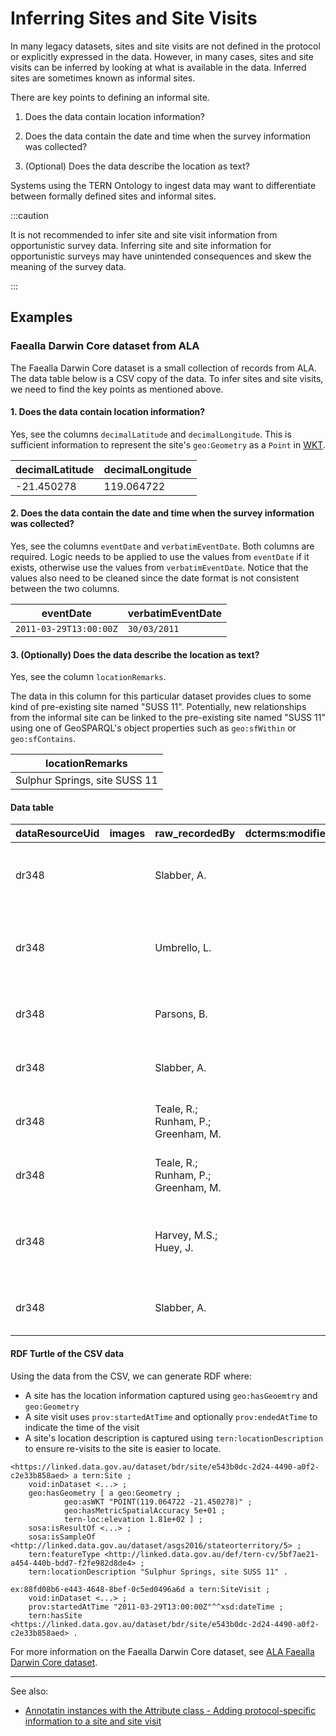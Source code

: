 # Inferring Sites and Site Visits

In many legacy datasets, sites and site visits are not defined in the protocol or explicitly expressed in the data. However, in many cases, sites and site visits can be inferred by looking at what is available in the data. Inferred sites are sometimes known as informal sites.

There are key points to defining an informal site.

1. Does the data contain location information?

2. Does the data contain the date and time when the survey information was collected?

3. (Optional) Does the data describe the location as text?

Systems using the TERN Ontology to ingest data may want to differentiate between formally defined sites and informal sites.

:::caution

It is not recommended to infer site and site visit information from opportunistic survey data. Inferring site and site information for opportunistic surveys may have unintended consequences and skew the meaning of the survey data.

:::

## Examples

### Faealla Darwin Core dataset from ALA

The Faealla Darwin Core dataset is a small collection of records from ALA. The data table below is a CSV copy of the data. To infer sites and site visits, we need to find the key points as mentioned above.

#### 1. Does the data contain location information?

Yes, see the columns `decimalLatitude` and `decimalLongitude`. This is sufficient information to represent the site's `geo:Geometry` as a `Point` in [WKT](https://en.wikipedia.org/wiki/Well-known_text_representation_of_geometry).

| decimalLatitude | decimalLongitude |
| --------------- | ---------------- |
| -21.450278      | 119.064722       |

#### 2. Does the data contain the date and time when the survey information was collected?

Yes, see the columns `eventDate` and `verbatimEventDate`. Both columns are required. Logic needs to be applied to use the values from `eventDate` if it exists, otherwise use the values from `verbatimEventDate`. Notice that the values also need to be cleaned since the date format is not consistent between the two columns.

| eventDate              | verbatimEventDate |
| ---------------------- | ----------------- |
| `2011-03-29T13:00:00Z` | `30/03/2011`      |

#### 3. (Optionally) Does the data describe the location as text?

Yes, see the column `locationRemarks`.

The data in this column for this particular dataset provides clues to some kind of pre-existing site named "SUSS 11". Potentially, new relationships from the informal site can be linked to the pre-existing site named "SUSS 11" using one of GeoSPARQL's object properties such as `geo:sfWithin` or `geo:sfContains`.

| locationRemarks               |
| ----------------------------- |
| Sulphur Springs, site SUSS 11 |

#### Data table

| dataResourceUid | images | raw_recordedBy                      | dcterms:modified | dcterms:language | dcterms:license | rightsHolder | dcterms:accessRights | dcterms:bibliographicCitation | references | institutionID | collectionID | datasetID | institutionCode | collectionCode | datasetName | ownerInstitutionCode | basisOfRecord      | informationWithheld | dataGeneralizations | dynamicProperties         | occurrenceID                          | catalogNumber | recordNumber | recordedBy   | individualCount | organismQuantity | organismQuantityType | sex    | lifeStage | reproductiveCondition | behavior | establishmentMeans | occurrenceStatus | preparations                                | disposition | associatedMedia | associatedReferences | associatedSequences | associatedTaxa | otherCatalogNumbers | occurrenceRemarks | organismID | organismName | associatedOccurrences                                                          | previousIdentifications | materialSampleID | eventID | parentEventID | fieldNumber | eventDate            | eventTime | year | month | day | verbatimEventDate | habitat       | samplingProtocol   | samplingEffort | sampleSizeValue | sampleSizeUnit | fieldNotes | eventRemarks | locationID | higherGeography | continent | waterBody | islandGroup | island | country   | countryCode | stateProvince     | county | municipality | locality | locality | verbatimLocality | minimumElevationInMeters | maximumElevationInMeters | verbatimElevation | verbatimElevation | minimumDepthInMeters | maximumDepthInMeters | verbatimDepth | verbatimDepth | locationAccordingTo | locationRemarks                                                             | decimalLatitude | decimalLongitude | geodeticDatum | coordinateUncertaintyInMeters | coordinatePrecision | verbatimCoordinates | verbatimLatitude | verbatimLatitude | verbatimLongitude | verbatimLongitude | verbatimCoordinateSystem | verbatimCoordinateSystem | verbatimSRS | footprintSRS | georeferencedBy | georeferencedDate | georeferenceProtocol | georeferenceSources | georeferenceVerificationStatus | georeferenceRemarks | identificationID | identificationQualifier | typeStatus | identifiedBy | dateIdentified | identificationReferences | identificationVerificationStatus | identificationRemarks | taxonID | scientificNameID | acceptedNameUsageID | taxonConceptID                                                              | scientificName                   | acceptedNameUsage | parentNameUsage | originalNameUsage | nameAccordingTo | namePublishedIn | higherClassification | kingdom  | phylum     | class     | order            | family     | genus   | subgenus | specificEpithet | infraspecificEpithet | taxonRank | verbatimTaxonRank | scientificNameAuthorship                     | vernacularName | nomenclaturalCode | taxonomicStatus | nomenclaturalStatus | taxonRemarks | verbatimBasisOfRecord | measurementDeterminedDate | videos | species           | measurementRemarks | measurementValue | relationshipRemarks | identifierRole | relationshipOfResource | measurementMethod | provenance        | sounds | recordID                             | rights | source | verbatimScientificName | verbatimContinent | measurementID | measurementType | measurementUnit | measurementDeterminedBy | measurementAccuracy | relatedResourceID | images | dcterms:type |
| --------------- | ------ | ----------------------------------- | ---------------- | ---------------- | --------------- | ------------ | -------------------- | ----------------------------- | ---------- | ------------- | ------------ | --------- | --------------- | -------------- | ----------- | -------------------- | ------------------ | ------------------- | ------------------- | ------------------------- | ------------------------------------- | ------------- | ------------ | ------------ | --------------- | ---------------- | -------------------- | ------ | --------- | --------------------- | -------- | ------------------ | ---------------- | ------------------------------------------- | ----------- | --------------- | -------------------- | ------------------- | -------------- | ------------------- | ----------------- | ---------- | ------------ | ------------------------------------------------------------------------------ | ----------------------- | ---------------- | ------- | ------------- | ----------- | -------------------- | --------- | ---- | ----- | --- | ----------------- | ------------- | ------------------ | -------------- | --------------- | -------------- | ---------- | ------------ | ---------- | --------------- | --------- | --------- | ----------- | ------ | --------- | ----------- | ----------------- | ------ | ------------ | -------- | -------- | ---------------- | ------------------------ | ------------------------ | ----------------- | ----------------- | -------------------- | -------------------- | ------------- | ------------- | ------------------- | --------------------------------------------------------------------------- | --------------- | ---------------- | ------------- | ----------------------------- | ------------------- | ------------------- | ---------------- | ---------------- | ----------------- | ----------------- | ------------------------ | ------------------------ | ----------- | ------------ | --------------- | ----------------- | -------------------- | ------------------- | ------------------------------ | ------------------- | ---------------- | ----------------------- | ---------- | ------------ | -------------- | ------------------------ | -------------------------------- | --------------------- | ------- | ---------------- | ------------------- | --------------------------------------------------------------------------- | -------------------------------- | ----------------- | --------------- | ----------------- | --------------- | --------------- | -------------------- | -------- | ---------- | --------- | ---------------- | ---------- | ------- | -------- | --------------- | -------------------- | --------- | ----------------- | -------------------------------------------- | -------------- | ----------------- | --------------- | ------------------- | ------------ | --------------------- | ------------------------- | ------ | ----------------- | ------------------ | ---------------- | ------------------- | -------------- | ---------------------- | ----------------- | ----------------- | ------ | ------------------------------------ | ------ | ------ | ---------------------- | ----------------- | ------------- | --------------- | --------------- | ----------------------- | ------------------- | ----------------- | ------ | ------------ |
| dr348           |        | Slabber, A.                         |                  |                  | CC-BY           |              |                      |                               |            |               |              |           | WAM             | ARACH          |             |                      | PRESERVED_SPECIMEN |                     |                     | {"type":"PhysicalObject"} | urn:lsid:taxonomy.org.au:ARACH:113773 | 113773        |              | Slabber, A.  | 1               |                  |                      |        | Juvenile  |                       |          |                    | PRESENT          | wet (in ethanol or some other preservative) |             |                 |                      |                     |                |                     |                   |            |              | 7a0ab49a-cc02-45dd-aaf5-e13133248f5b&#124;f55a731b-57c3-44a3-8a15-aada8fd52377 |                         |                  |         |               | 4-135       | 2011-03-29T13:00:00Z |           | 2011 | 3     | 30  | 30/03/2011        | gully         | wet pitfall trap   |                |                 |                |            |              |            |                 |           |           |             |        | Australia | AU          | Western Australia |        |              |          |          |                  |                          |                          |                   |                   |                      |                      |               |               |                     | ca. 50 km SE. of Wodgina Mine Site                                          | -21.450278      | 119.064722       | EPSG:4326     | 50.0                          |                     |                     | -21.450278       | 21°27‘01.2"S     | 119.064722        | 119°03‘53.8"E     |                          |                          |             |              |                 |                   |                      |                     |                                |                     |                  |                         |            | Harvey, M.S. | 2015           |                          |                                  |                       |         |                  |                     | urn:lsid:biodiversity.org.au:afd.taxon:263dc3d1-6541-4f01-bd8c-31a9760b723c | Feaella (Tetrafeaella) tealei    |                   |                 |                   |                 |                 |                      | Animalia | Arthropoda | Arachnida | Pseudoscorpiones | Feaellidae | Feaella |          | tealei          |                      | species   |                   | Harvey, Abrams, Beavis, Hillyer & Huey, 2016 |                |                   |                 |                     |              | PreservedSpecimen     |                           |        | Feaella tealei    |                    |                  |                     |                |                        |                   | Published dataset |        | 5cca0d4e-9138-4aae-91c6-f968e2b7d49d |        |        |                        |                   |               |                 |                 |                         |                     |                   |        |              |
| dr348           |        | Umbrello, L.                        |                  |                  | CC-BY           |              |                      |                               |            |               |              |           | WAM             | ARACH          |             |                      | PRESERVED_SPECIMEN |                     |                     | {"type":"PhysicalObject"} | urn:lsid:taxonomy.org.au:ARACH:135732 | 135732        |              | Umbrello, L. | 1               |                  |                      |        | Juvenile  |                       |          |                    | PRESENT          | wet (in ethanol or some other preservative) |             |                 |                      |                     |                |                     |                   |            |              |                                                                                |                         |                  |         |               |             | 2015-03-22T13:00:00Z |           | 2015 | 3     | 23  |                   | under rock    |                    |                |                 |                |            |              |            |                 |           |           |             |        | Australia | AU          | Western Australia |        |              |          |          |                  |                          |                          | 181 m             | 181 m             |                      |                      |               |               |                     | Millstream-Chichester National Park, George River, 2.2 km SE. of Mt Montagu | -21.393889      | 117.329444       | EPSG:4326     | 50.0                          |                     |                     | -21.393889       | 21°23‘38"S       | 117.329444        | 117°19‘46"E       |                          |                          |             |              |                 |                   |                      |                     |                                |                     |                  |                         | HOLOTYPE   | Harvey, M.S. | 2015           |                          |                                  |                       |         |                  |                     | urn:lsid:biodiversity.org.au:afd.taxon:8d2bffe6-d564-4114-9453-525fa1f0ff8b | Feaella (Tetrafeaella) linetteae |                   |                 |                   |                 |                 |                      | Animalia | Arthropoda | Arachnida | Pseudoscorpiones | Feaellidae | Feaella |          | linetteae       |                      | species   |                   | Harvey, Abrams, Beavis, Hillyer & Huey, 2016 |                |                   |                 |                     |              | PreservedSpecimen     |                           |        | Feaella linetteae |                    |                  |                     |                |                        |                   | Published dataset |        | dffa8107-f9d8-49c2-abca-c0a59d173d9b |        |        |                        |                   |               |                 |                 |                         |                     |                   |        |              |
| dr348           |        | Parsons, B.                         |                  |                  | CC-BY           |              |                      |                               |            |               |              |           | WAM             | ARACH          |             |                      | PRESERVED_SPECIMEN |                     |                     | {"type":"PhysicalObject"} | urn:lsid:taxonomy.org.au:ARACH:133719 | 133719        |              | Parsons, B.  | 1               |                  |                      | FEMALE | Adult     |                       |          |                    | PRESENT          | wet (in ethanol or some other preservative) |             |                 |                      |                     |                |                     |                   |            |              |                                                                                |                         |                  |         |               |             | 2014-02-23T13:00:00Z |           | 2014 | 2     | 24  |                   | Drainage Line | Targeted Searching |                |                 |                |            |              |            |                 |           |           |             |        | Australia | AU          | Western Australia |        |              |          |          |                  |                          |                          |                   |                   |                      |                      |               |               |                     | Corunna Downs Station, ca. 160 km SE. of Port Hedland                       | -21.388611      | 119.618333       | EPSG:4326     | 50.0                          |                     |                     | -21.388611       | 21°23‘19.40"S    | 119.618333        | 119°37‘06.50"E    |                          |                          |             |              |                 |                   |                      |                     |                                |                     |                  |                         |            | Harvey, M.S. | 2015           |                          |                                  |                       |         |                  |                     | urn:lsid:biodiversity.org.au:afd.taxon:263dc3d1-6541-4f01-bd8c-31a9760b723c | Feaella (Tetrafeaella) tealei    |                   |                 |                   |                 |                 |                      | Animalia | Arthropoda | Arachnida | Pseudoscorpiones | Feaellidae | Feaella |          | tealei          |                      | species   |                   | Harvey, Abrams, Beavis, Hillyer & Huey, 2016 |                |                   |                 |                     |              | PreservedSpecimen     |                           |        | Feaella tealei    |                    |                  |                     |                |                        |                   | Published dataset |        | eae72b4f-b47c-4994-b7fe-f31cf0e0d2b5 |        |        |                        |                   |               |                 |                 |                         |                     |                   |        |              |
| dr348           |        | Slabber, A.                         |                  |                  | CC-BY           |              |                      |                               |            |               |              |           | WAM             | ARACH          |             |                      | PRESERVED_SPECIMEN |                     |                     | {"type":"PhysicalObject"} | urn:lsid:taxonomy.org.au:ARACH:113774 | 113774        |              | Slabber, A.  | 1               |                  |                      | MALE   | Adult     |                       |          |                    | PRESENT          | wet (in ethanol or some other preservative) |             |                 |                      |                     |                |                     |                   |            |              | 5cca0d4e-9138-4aae-91c6-f968e2b7d49d                                           |                         |                  |         |               | 4-157       | 2011-03-29T13:00:00Z |           | 2011 | 3     | 30  | 30/03/2011        | gully         | tullgren           |                |                 |                |            |              |            |                 |           |           |             |        | Australia | AU          | Western Australia |        |              |          |          |                  |                          |                          |                   |                   |                      |                      |               |               |                     | ca. 50 km SE. of Wodgina Mine Site                                          | -21.450278      | 119.064722       | EPSG:4326     | 50.0                          |                     |                     | -21.450278       | 21°27‘01.2"S     | 119.064722        | 119°03‘53.8"E     |                          |                          |             |              |                 |                   |                      |                     |                                |                     |                  |                         |            | Harvey, M.S. | 2015           |                          |                                  |                       |         |                  |                     | urn:lsid:biodiversity.org.au:afd.taxon:263dc3d1-6541-4f01-bd8c-31a9760b723c | Feaella (Tetrafeaella) tealei    |                   |                 |                   |                 |                 |                      | Animalia | Arthropoda | Arachnida | Pseudoscorpiones | Feaellidae | Feaella |          | tealei          |                      | species   |                   | Harvey, Abrams, Beavis, Hillyer & Huey, 2016 |                |                   |                 |                     |              | PreservedSpecimen     |                           |        | Feaella tealei    |                    |                  |                     |                |                        |                   | Published dataset |        | 7a0ab49a-cc02-45dd-aaf5-e13133248f5b |        |        |                        |                   |               |                 |                 |                         |                     |                   |        |              |
| dr348           |        | Teale, R.; Runham, P.; Greenham, M. |                  |                  | CC-BY           |              |                      |                               |            |               |              |           | WAM             | ARACH          |             |                      | PRESERVED_SPECIMEN |                     |                     | {"type":"PhysicalObject"} | urn:lsid:taxonomy.org.au:ARACH:63963  | 63963         |              | Teale, R.    | 1               |                  |                      | MALE   | Adult     |                       |          |                    | PRESENT          | wet (in ethanol or some other preservative) |             |                 |                      |                     |                |                     |                   |            |              |                                                                                |                         |                  |         |               |             |                      |           |      |       |     | 04/09/2006        | under rocks   |                    |                |                 |                |            |              |            |                 |           |           |             |        | Australia | AU          | Western Australia |        |              |          |          |                  |                          |                          |                   |                   |                      |                      |               |               |                     | Sulphur Springs, site SUSS 11                                               | -21.138056      | 119.196944       | EPSG:4326     | 50.0                          |                     |                     | -21.138056       | 21°08‘17"S       | 119.196944        | 119°11‘49"E       |                          |                          |             |              |                 |                   |                      |                     |                                |                     |                  |                         | HOLOTYPE   | Harvey, M.S. | 2015           |                          |                                  |                       |         |                  |                     | urn:lsid:biodiversity.org.au:afd.taxon:263dc3d1-6541-4f01-bd8c-31a9760b723c | Feaella (Tetrafeaella) tealei    |                   |                 |                   |                 |                 |                      | Animalia | Arthropoda | Arachnida | Pseudoscorpiones | Feaellidae | Feaella |          | tealei          |                      | species   |                   | Harvey, Abrams, Beavis, Hillyer & Huey, 2016 |                |                   |                 |                     |              | PreservedSpecimen     |                           |        | Feaella tealei    |                    |                  |                     |                |                        |                   | Published dataset |        | c2f29bef-8d87-4e9c-a3fc-d3dea8dc53f9 |        |        |                        |                   |               |                 |                 |                         |                     |                   |        |              |
| dr348           |        | Teale, R.; Runham, P.; Greenham, M. |                  |                  | CC-BY           |              |                      |                               |            |               |              |           | WAM             | ARACH          |             |                      | PRESERVED_SPECIMEN |                     |                     | {"type":"PhysicalObject"} | urn:lsid:taxonomy.org.au:ARACH:78157  | 78157         |              | Teale, R.    | 1               |                  |                      | FEMALE | Adult     |                       |          |                    | PRESENT          | wet (in ethanol or some other preservative) |             |                 |                      |                     |                |                     |                   |            |              |                                                                                |                         |                  |         |               |             |                      |           |      |       |     | 04/09/2006        | under rocks   |                    |                |                 |                |            |              |            |                 |           |           |             |        | Australia | AU          | Western Australia |        |              |          |          |                  |                          |                          |                   |                   |                      |                      |               |               |                     | Sulphur Springs, site SUSS 11                                               | -21.138056      | 119.196944       | EPSG:4326     | 50.0                          |                     |                     | -21.138056       | 21°08‘17"S       | 119.196944        | 119°11‘49"E       |                          |                          |             |              |                 |                   |                      |                     |                                |                     |                  |                         | PARATYPE   | Harvey, M.S. | 2015           |                          |                                  |                       |         |                  |                     | urn:lsid:biodiversity.org.au:afd.taxon:263dc3d1-6541-4f01-bd8c-31a9760b723c | Feaella (Tetrafeaella) tealei    |                   |                 |                   |                 |                 |                      | Animalia | Arthropoda | Arachnida | Pseudoscorpiones | Feaellidae | Feaella |          | tealei          |                      | species   |                   | Harvey, Abrams, Beavis, Hillyer & Huey, 2016 |                |                   |                 |                     |              | PreservedSpecimen     |                           |        | Feaella tealei    |                    |                  |                     |                |                        |                   | Published dataset |        | 97d94bf2-ca97-447d-ad98-1b83ec0067cf |        |        |                        |                   |               |                 |                 |                         |                     |                   |        |              |
| dr348           |        | Harvey, M.S.; Huey, J.              |                  |                  | CC-BY           |              |                      |                               |            |               |              |           | WAM             | ARACH          |             |                      | PRESERVED_SPECIMEN |                     |                     | {"type":"PhysicalObject"} | urn:lsid:taxonomy.org.au:ARACH:135841 | 135841        |              | Huey, J.     | 1               |                  |                      | MALE   | Adult     |                       |          |                    | PRESENT          | wet (in ethanol or some other preservative) |             |                 |                      |                     |                |                     |                   |            |              |                                                                                |                         |                  |         |               |             | 2015-03-25T13:00:00Z |           | 2015 | 3     | 26  |                   | under rock    |                    |                |                 |                |            |              |            |                 |           |           |             |        | Australia | AU          | Western Australia |        |              |          |          |                  |                          |                          | 181 m             | 181 m             |                      |                      |               |               |                     | Millstream-Chichester National Park, George River, 2.2 km SE. of Mt Montagu | -21.393889      | 117.329444       | EPSG:4326     | 50.0                          |                     |                     | -21.393889       | 21°23‘38"S       | 117.329444        | 117°19‘46"E       |                          |                          |             |              |                 |                   |                      |                     |                                |                     |                  |                         | PARATYPE   | Harvey, M.S. | 2015           |                          |                                  |                       |         |                  |                     | urn:lsid:biodiversity.org.au:afd.taxon:8d2bffe6-d564-4114-9453-525fa1f0ff8b | Feaella (Tetrafeaella) linetteae |                   |                 |                   |                 |                 |                      | Animalia | Arthropoda | Arachnida | Pseudoscorpiones | Feaellidae | Feaella |          | linetteae       |                      | species   |                   | Harvey, Abrams, Beavis, Hillyer & Huey, 2016 |                |                   |                 |                     |              | PreservedSpecimen     |                           |        | Feaella linetteae |                    |                  |                     |                |                        |                   | Published dataset |        | e3be8211-c626-4355-8cf2-7e4b6b840722 |        |        |                        |                   |               |                 |                 |                         |                     |                   |        |              |
| dr348           |        | Slabber, A.                         |                  |                  | CC-BY           |              |                      |                               |            |               |              |           | WAM             | ARACH          |             |                      | PRESERVED_SPECIMEN |                     |                     | {"type":"PhysicalObject"} | urn:lsid:taxonomy.org.au:ARACH:113769 | 113769        |              | Slabber, A.  | 3               |                  |                      | MALE   | Adult     |                       |          |                    | PRESENT          | wet (in ethanol or some other preservative) |             |                 |                      |                     |                |                     |                   |            |              | 5cca0d4e-9138-4aae-91c6-f968e2b7d49d                                           |                         |                  |         |               | 4-15        | 2011-03-29T13:00:00Z |           | 2011 | 3     | 30  | 30/03/2011        | gully         | hand collected     |                |                 |                |            |              |            |                 |           |           |             |        | Australia | AU          | Western Australia |        |              |          |          |                  |                          |                          |                   |                   |                      |                      |               |               |                     | ca. 50 km SE. of Wodgina Mine Site                                          | -21.450278      | 119.064722       | EPSG:4326     | 50.0                          |                     |                     | -21.450278       | 21°27‘01.2"S     | 119.064722        | 119°03‘53.8"E     |                          |                          |             |              |                 |                   |                      |                     |                                |                     |                  |                         |            | Harvey, M.S. | 2015           |                          |                                  |                       |         |                  |                     | urn:lsid:biodiversity.org.au:afd.taxon:263dc3d1-6541-4f01-bd8c-31a9760b723c | Feaella (Tetrafeaella) tealei    |                   |                 |                   |                 |                 |                      | Animalia | Arthropoda | Arachnida | Pseudoscorpiones | Feaellidae | Feaella |          | tealei          |                      | species   |                   | Harvey, Abrams, Beavis, Hillyer & Huey, 2016 |                |                   |                 |                     |              | PreservedSpecimen     |                           |        | Feaella tealei    |                    |                  |                     |                |                        |                   | Published dataset |        | f55a731b-57c3-44a3-8a15-aada8fd52377 |        |        |                        |                   |               |                 |                 |                         |                     |                   |        |              |

#### RDF Turtle of the CSV data

Using the data from the CSV, we can generate RDF where:

- A site has the location information captured using `geo:hasGeoemtry` and `geo:Geometry`
- A site visit uses `prov:startedAtTime` and optionally `prov:endedAtTime` to indicate the time of the visit
- A site's location description is captured using `tern:locationDescription` to ensure re-visits to the site is easier to locate.

```turtle
<https://linked.data.gov.au/dataset/bdr/site/e543b0dc-2d24-4490-a0f2-c2e33b858aed> a tern:Site ;
    void:inDataset <...> ;
    geo:hasGeometry [ a geo:Geometry ;
            geo:asWKT "POINT(119.064722 -21.450278)" ;
            geo:hasMetricSpatialAccuracy 5e+01 ;
            tern-loc:elevation 1.81e+02 ] ;
    sosa:isResultOf <...> ;
    sosa:isSampleOf <http://linked.data.gov.au/dataset/asgs2016/stateorterritory/5> ;
    tern:featureType <http://linked.data.gov.au/def/tern-cv/5bf7ae21-a454-440b-bdd7-f2fe982d8de4> ;
    tern:locationDescription "Sulphur Springs, site SUSS 11" .

ex:88fd08b6-e443-4648-8bef-0c5ed0496a6d a tern:SiteVisit ;
    void:inDataset <...> ;
    prov:startedAtTime "2011-03-29T13:00:00Z"^^xsd:dateTime ;
    tern:hasSite <https://linked.data.gov.au/dataset/bdr/site/e543b0dc-2d24-4490-a0f2-c2e33b858aed> .
```

For more information on the Faealla Darwin Core dataset, see [ALA Faealla Darwin Core dataset](/information-models/tern-ontology/cookbook/worked-examples/ala-faealla-darwin-core-dataset).

---

See also:

- [Annotatin instances with the Attribute class - Adding protocol-specific information to a site and site visit](/information-models/tern-ontology/cookbook/annotating-instances-with-the-attribute-class#adding-protocol-specific-information-to-a-site-and-site-visit)
